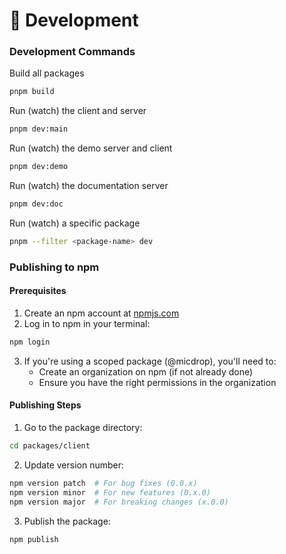 # 🧪 Development

### Development Commands

Build all packages

```bash
pnpm build
```

Run (watch) the client and server

```bash
pnpm dev:main
```

Run (watch) the demo server and client

```bash
pnpm dev:demo
```

Run (watch) the documentation server

```bash
pnpm dev:doc
```

Run (watch) a specific package

```bash
pnpm --filter <package-name> dev
```

### Publishing to npm

#### Prerequisites

1. Create an npm account at [npmjs.com](https://npmjs.com)
2. Log in to npm in your terminal:

```bash
npm login
```

3. If you're using a scoped package (@micdrop), you'll need to:
   - Create an organization on npm (if not already done)
   - Ensure you have the right permissions in the organization

#### Publishing Steps

1. Go to the package directory:

```bash
cd packages/client
```

2. Update version number:

```bash
npm version patch  # For bug fixes (0.0.x)
npm version minor  # For new features (0.x.0)
npm version major  # For breaking changes (x.0.0)
```

3. Publish the package:

```bash
npm publish
```
